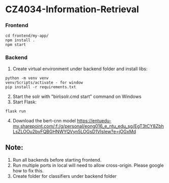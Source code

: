 # CZ4034-Information-Retrieval

### Frontend
````
cd frontend/my-app/
npm install .
npm start
````

### Backend
1. Create virtual environment under backend folder and install libs:
````
python -m venv venv
venv/Scripts/activate - for window
pip install -r requirements.txt
````

2. Start the solr with "bin\solr.cmd start" command on Windows 
3. Start Flask:
````
flask run
````
4. Download the bert-cnn model
      https://entuedu-my.sharepoint.com/:f:/g/personal/eong016_e_ntu_edu_sg/EgT3tCY8ZbhLsZLOOu2byFQBGHNWYQVyn5LOGsD1VIsIew?e=jOGxMd
      

## Note: 
1. Run all backends before starting frontend.
2. Run multiple ports in local will need to allow cross-origin. Please google how to fix this.
3. Create folder for classifiers under backend folder
